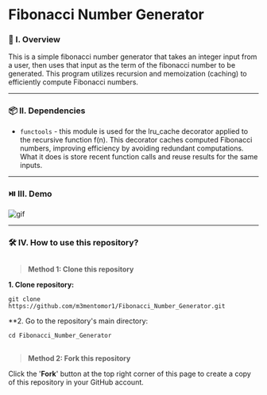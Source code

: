 # Fibonacci Number Generator

### 🧐 I. Overview
This is a simple fibonacci number generator that takes an integer input from a user, then uses that input as the term of the fibonacci number to be generated. This program utilizes recursion and memoization (caching) to efficiently compute Fibonacci numbers.

----------------------

### 📦 II. Dependencies
- ```functools``` - this module is used for the lru_cache decorator applied to the recursive function f(n). This decorator caches computed Fibonacci numbers, improving efficiency by avoiding redundant computations. What it does is store recent function calls and reuse results for the same inputs.

----------------------

### ⏯️ III. Demo
![gif](https://github.com/m3mentomor1/Fibonacci_Number_Generator/assets/95956735/6ea37a6b-2520-4274-a798-b659c9e4dbc1)

----------------------

### 🛠️ IV. How to use this repository?
##
> **Method 1: Clone this repository**

**1. Clone repository:**
   ```
   git clone https://github.com/m3mentomor1/Fibonacci_Number_Generator.git
   ```

**2. Go to the repository's main directory:
   ```
   cd Fibonacci_Number_Generator
   ```
##
> **Method 2: Fork this repository**

Click the '**Fork**' button at the top right corner of this page to create a copy of this repository in your GitHub account.
